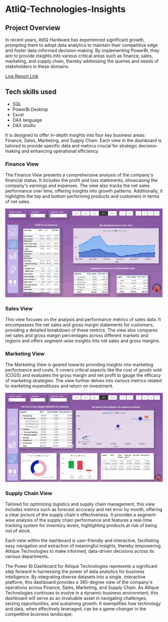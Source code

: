# AtliQ-Technologies-Insights
## Project Overview
In recent years, AtliQ Hardware has experienced significant growth, prompting them to adopt data analytics to maintain their competitive edge and foster data-informed decision-making. By implementing PowerBi, they aim to provide insights into various critical areas such as finance, sales, marketing, and supply chain, thereby addressing the queries and needs of stakeholders in these domains.

[Live Report Link](https://app.powerbi.com/view?r=eyJrIjoiYjYzYjZkMjItOTk5ZS00MWE2LTg5YzUtZDNhYTkyZjFhZTdlIiwidCI6ImM2ZTU0OWIzLTVmNDUtNDAzMi1hYWU5LWQ0MjQ0ZGM1YjJjNCJ9)

## Tech skills used 
- SQL
- PowerBi Desktop
- Excel
- DAX language
- DAX studio

It is designed to offer in-depth insights into four key business areas: Finance, Sales, Marketing, and Supply Chain. Each view in the dashboard is tailored to provide specific data and metrics crucial for strategic decision-making and enhancing operational efficiency.

### Finance View
The Finance View presents a comprehensive analysis of the company's financial status. It includes the profit and loss statements, showcasing the company's earnings and expenses. The view also tracks the net sales performance over time, offering insights into growth patterns. Additionally, it highlights the top and bottom performing products and customers in terms of net sales.

![AtliQ Finance View](https://github.com/tamannadas/AtliQ-Technologies-Insights-/blob/main/AtliQ%20Finance%20View.PNG)

### Sales View
This view focuses on the analysis and performance metrics of sales data. It encompasses the net sales and gross margin statements for customers, providing a detailed breakdown of these metrics. The view also compares net sales and gross margin percentages across different markets and regions and offers segment-wise insights into net sales and gross margins.

### Marketing View
The Marketing View is geared towards providing insights into marketing performance and costs. It covers critical aspects like the cost of goods sold (COGS) and evaluates the gross margin and net profit to gauge the efficacy of marketing strategies. The view further delves into various metrics related to marketing expenditures and return on investment.

![AtliQ Marketing View](https://github.com/tamannadas/AtliQ-Technologies-Insights-/blob/main/AtliQ%20Marketing%20View.PNG)

### Supply Chain View
Tailored for optimizing logistics and supply chain management, this view includes metrics such as forecast accuracy and net error by month, offering a clear picture of the supply chain's effectiveness. It provides a segment-wise analysis of the supply chain performance and features a real-time tracking system for inventory levels, highlighting products at risk of being out of stock.

Each view within the dashboard is user-friendly and interactive, facilitating easy navigation and extraction of meaningful insights, thereby empowering Atlique Technologies to make informed, data-driven decisions across its various departments.

The Power BI Dashboard for Atlique Technologies represents a significant step forward in harnessing the power of data analytics for business intelligence. By integrating diverse datasets into a single, interactive platform, this dashboard provides a 360-degree view of the company's operations across Finance, Sales, Marketing, and Supply Chain. As Atlique Technologies continues to evolve in a dynamic business environment, this dashboard will serve as an invaluable asset in navigating challenges, seizing opportunities, and sustaining growth. It exemplifies how technology and data, when effectively leveraged, can be a game-changer in the competitive business landscape.



